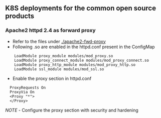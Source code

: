 ## K8S deployments for the common open source products


### Apache2 httpd 2.4 as forward proxy

- Refer to the files under [./apache2-fwd-proxy](https://github.com/nilaybose/k8sdeployments/tree/main/apache2-fwd-proxy)
- Following .so are enabled in the httpd.conf present in the ConfigMap

```shell
    LoadModule proxy_module modules/mod_proxy.so
    LoadModule proxy_connect_module modules/mod_proxy_connect.so
    LoadModule proxy_http_module modules/mod_proxy_http.so
    LoadModule ssl_module modules/mod_ssl.so   
```

- Enable the proxy section in httpd.conf

```shell
  ProxyRequests On
  ProxyVia On
  <Proxy "*">
  </Proxy>
```

*NOTE* - Configure the proxy section with security and hardening